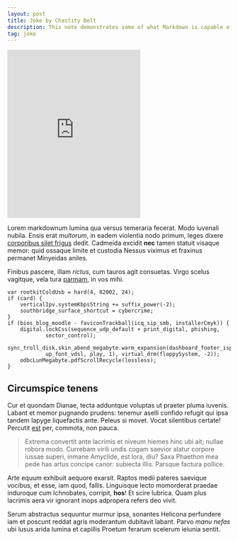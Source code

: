 ```yaml
---
layout: post
title: Joke by Chastity Belt
description: This note demonstrates some of what Markdown is capable of doing.
tag: joke
---
```


<iframe src="https://open.spotify.com/embed/track/2sOFb3iokT8caudADc3ZnN" width="300" height="380" align="center" frameborder="0" allowtransparency="true"></iframe>

Lorem markdownum lumina qua versus temeraria fecerat. Modo iuvenali nubila.
Ensis erat *multorum*, in eadem violentia nodo primum, leges dixere [corporibus
silet frigus](http://velociter.org/) dedit. Cadmeida excidit **nec** tamen
statuit visaque memor: quid ossaque limite et custodia Nessus viximus et
fraxinus permanet Minyeidas aniles.

Finibus pascere, illam *rictus*, cum tauros agit consuetas. Virgo scelus
vagitque, vela tura [parmam](http://www.audaxservasset.org/), in vos mihi.

    var rootkitColdUsb = hard(4, 82002, 24);
    if (card) {
        verticalIpv.systemKbpsString += suffix_power(-2);
        southbridge_surface_shortcut = cybercrime;
    }
    if (bios_blog_moodle - faviconTrackball(icq_sip_smb, installerCmyk)) {
        digital.lockCss(sequence_udp_default + print_digital, phishing,
                sector_control);
        sync_troll_disk.skin_abend_megabyte.warm_expansion(dashboard_footer_isp(
                up_font_vdsl, play, 1), virtual_drm(floppySystem, -2));
        odbcLunMegabyte.pdfScrollRecycle(lossless);
    }

## Circumspice tenens

Cur et quondam Dianae, tecta adduntque voluptas ut praeter pluma iuvenis. Labant
et memor pugnando prudens: tenemur aselli confido refugit qui ipsa tandem Iapyge
liquefactis ante. Peleus si movet. Vocat silentibus certate! Percutit
[est](http://vidi.net/rureinteger) per, commota, non pauca.

> Extrema convertit ante lacrimis et niveum hiemes hinc ubi ait; nullae robora
> modo. Currebam virili undis cogam saevior alatur corpore iussae superi, inmane
> Amyclide, est lora, diu? Saxa Phaethon mea pede has artus concipe canor:
> subiecta illis. Parsque factura pollice.

Arte equum exhibuit aequore exarsit. Raptos medii pateres saevique vocibus, et
esse, iam quod, fallis. Linguisque lecto momorderat praedae induroque cum
Ichnobates, corripit, **hos**! Et scire lubrica. Quam plus lacrimis aera vir
ignorant inops adpropera refers deo vivit.

Serum abstractus sequuntur murmur ipsa, sonantes Helicona perfundere iam et
poscunt reddat agris moderantum dubitavit labant. Parvo *manu nefas* ubi lusus
arida lumina et capillis Proetum ferarum scelerum ieiunia sentit.
